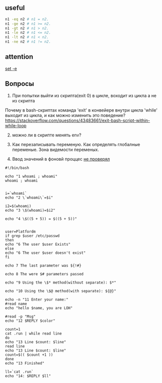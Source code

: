 useful
------
```bash
n1 -eq n2 # n1 = n2.
n1 -ge n2 # n1 >= n2.
n1 -gt n2 # n1 > n2.
n1 -le n2 # n1 <= n2.
n1 -lt n2 # n1 < n2.
n1 -ne n2 # n1 != n2.
```

attention
---------

[set -e](http://mywiki.wooledge.org/BashFAQ/105)


Вопросы
-------

1. При попытки выйти из скрипта(exit 0) в цикле, воходит из цикла а не из скрипта

  Почему в bash-скриптах команда 'exit' в конвейере внутри цикла 'while' выходит из цикла, и как можно изменить это поведение?
   https://stackoverflow.com/questions/43483661/exit-bash-script-within-while-loop
   
2. можно ли в скрипте менять env?
   
4. Как перезаписывать переменую. Как определять глобалные переменые. Зона видемости переменых.
   
6. Ввод значений в фоновй проццес [не проверял](https://unix.stackexchange.com/questions/216778/shell-script-sending-input-to-background-process)


```
#!/bin/bash

echo "1 whoami ; whoami"
whoami ; whoami


i=`whoami`
echo "2 \`whoami\`=$i"

i2=$(whoami)
echo "3 \$(whoami)=$i2"

echo "4 \$((5 + 5)) = $((5 + 5))"


user=Platfordm
if grep $user /etc/passwd
then
echo "6 The user $user Exists"
else
echo "6 The user $user doesn't exist"
fi

echo 7 The last parameter was ${!#}

echo 8 The were $# parameters passed

echo "9 Using the \$* method(without separate): $*"

echo "10 Using the \$@ method(with separate): ${@}"

echo -n "11 Enter your name:"
#read name
echo "hello $name, you are LOH"

#read -p "Msg" 
echo "12 $REPLY $color"

count=1
cat .run | while read line
do
echo "13 Line $count: $line"
read line
echo "13 Line $count: $line"
count=$(( $count +1 ))
done
echo "13 Finished"

ll=`cat .run`
echo "14: $REPLY $ll"
```
